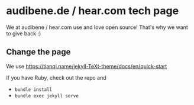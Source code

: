 # audibene.de / hear.com tech page

We at audibene / hear.com use and love open source! That's why we want to give back :)


## Change the page
We use https://tianqi.name/jekyll-TeXt-theme/docs/en/quick-start

If you have Ruby, check out the repo and 
- ``bundle install``
- ``bundle exec jekyll serve``